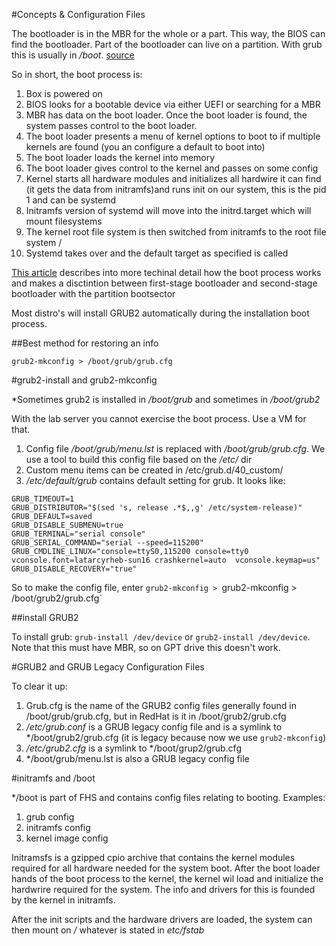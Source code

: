 #Concepts & Configuration Files

The bootloader is in the MBR for the whole or a part. This way, the BIOS can find the bootloader. Part of the bootloader can live on a partition. With grub this is usually in */boot*. [source](http://askubuntu.com/a/142922)

So in short, the boot process is:
1. Box is powered on
2. BIOS looks for a bootable device via either UEFI or searching for a MBR
3. MBR has data on the boot loader. Once the boot loader is found, the system passes control to the boot loader.
4. The boot loader presents a menu of kernel options to boot to if multiple kernels are found (you an configure a default to boot into)
5. The boot loader loads the kernel into memory
6. The boot loader gives control to the kernel and passes on some config
7. Kernel starts all hardware modules and initializes all hardwire it can find (it gets the data from initramfs)and runs init on our system, this is the pid 1 and can be systemd
8. Initramfs version of systemd will move into the initrd.target which will mount filesystems
9. The kernel root file system is then switched from initramfs to the root file system /
10. Systemd takes over and the default target as specified is called

[This article](https://neosmart.net/wiki/mbr-boot-process/#The_BootDevice) describes into more techinal detail how the boot process works and makes a disctintion between first-stage bootloader and second-stage bootloader with the partition bootsector

Most distro's will install GRUB2 automatically during the installation boot process.

##Best method for restoring an info

`grub2-mkconfig > /boot/grub/grub.cfg`

#grub2-install and grub2-mkconfig

*Sometimes grub2 is installed in */boot/grub* and sometimes in */boot/grub2*

With the lab server you cannot exercise the boot process. Use a VM for that.

1. Config file */boot/grub/menu.lst* is replaced with */boot/grub/grub.cfg*. We use a tool to build this config file based on the */etc/* dir
2. Custom menu items can be created in /etc/grub.d/40_custom/
3. */etc/default/grub* contains default setting for grub. It looks like:

```
GRUB_TIMEOUT=1
GRUB_DISTRIBUTOR="$(sed 's, release .*$,,g' /etc/system-release)"
GRUB_DEFAULT=saved
GRUB_DISABLE_SUBMENU=true
GRUB_TERMINAL="serial console"
GRUB_SERIAL_COMMAND="serial --speed=115200"
GRUB_CMDLINE_LINUX="console=ttyS0,115200 console=tty0 vconsole.font=latarcyrheb-sun16 crashkernel=auto  vconsole.keymap=us"
GRUB_DISABLE_RECOVERY="true"
```

So to make the config file, enter `grub2-mkconfig > `grub2-mkconfig > /boot/grub2/grub.cfg`

##install GRUB2

To install grub: `grub-install /dev/device` or `grub2-install /dev/device`. Note that this must have MBR, so on GPT drive this doesn't work.

#GRUB2 and GRUB Legacy Configuration Files

To clear it up:

1. Grub.cfg is the name of the GRUB2 config files generally found in /boot/grub/grub.cfg, but in RedHat is it in /boot/grub2/grub.cfg
2. */etc/grub.conf* is a GRUB legacy config file and is a symlink to */boot/grub2/grub.cfg (it is legacy because now we use `grub2-mkconfig`)
3. */etc/grub2.cfg* is a symlink to */boot/grup2/grub.cfg
4. */boot/grub/menu.lst is also a GRUB legacy config file

#initramfs and /boot

*/boot is part of FHS and contains config files relating to booting. Examples:

1. grub config
2. initramfs config
3. kernel image config

Initramsfs is a gzipped cpio archive that contains the kernel modules required for all hardware needed for the system boot. After the boot loader hands of the boot process to the kernel, the kernel wil load and initialize the hardwrire required for the system. The info and drivers for this is founded by the kernel in initramfs.

After the init scripts and the hardware drivers are loaded, the system can then mount on */* whatever is stated in *etc/fstab*
